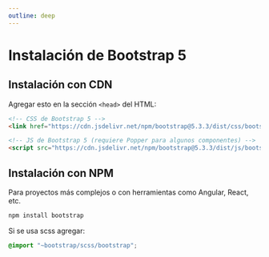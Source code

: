 ```yaml
---
outline: deep
---
```


# Instalación de Bootstrap 5

## Instalación con CDN

Agregar esto en la sección ```<head>``` del HTML:

```html
<!-- CSS de Bootstrap 5 -->
<link href="https://cdn.jsdelivr.net/npm/bootstrap@5.3.3/dist/css/bootstrap.min.css" rel="stylesheet">

<!-- JS de Bootstrap 5 (requiere Popper para algunos componentes) -->
<script src="https://cdn.jsdelivr.net/npm/bootstrap@5.3.3/dist/js/bootstrap.bundle.min.js"></script>

```


## Instalación con NPM

Para proyectos más complejos o con herramientas como Angular, React, etc.


```bash
npm install bootstrap
```

Si se usa scss agregar:

```scss
@import "~bootstrap/scss/bootstrap";
```